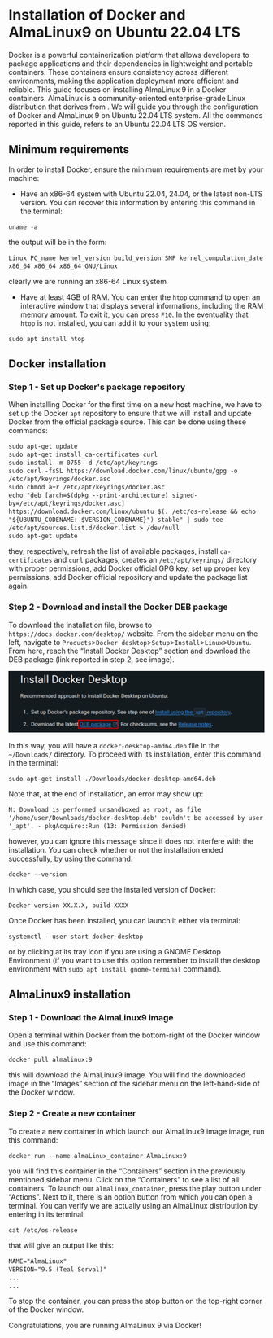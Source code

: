# Installation of Docker and AlmaLinux9 on Ubuntu 22.04 LTS

Docker is a powerful containerization platform that allows developers to package applications and their dependencies in lightweight and portable containers. These containers ensure consistency across different environments, making the application deployment more efficient and reliable. This guide focuses on installing AlmaLinux 9 in a Docker containers. AlmaLinux is a community-oriented enterprise-grade Linux distribution that derives from . We will guide you through the configuration of Docker and AlmaLinux 9 on Ubuntu 22.04 LTS system. All the commands reported in this guide, refers to an Ubuntu 22.04 LTS OS version.

## Minimum requirements

In order to install Docker, ensure the minimum requirements are met by your machine:
- Have an x86-64 system with Ubuntu 22.04, 24.04, or the latest non-LTS version. You can recover this information by entering this command in the terminal:
```
uname -a
```
the output will be in the form:
```
Linux PC_name kernel_version build_version SMP kernel_compulation_date x86_64 x86_64 x86_64 GNU/Linux
```
clearly we are running an x86-64 Linux system
- Have at least 4GB of RAM. You can enter the `htop` command to open an interactive window that displays several informations, including the RAM memory amount. To exit it, you can press `F10`. In the eventuality that `htop` is not installed, you can add it to your system using:
```
sudo apt install htop
```

## Docker installation

### Step 1 - Set up Docker's package repository 

When installing Docker for the first time on a new host machine, we have to set up the Docker `apt` repository to ensure that we will install and update Docker from the official package source. This can be done using these commands:
```
sudo apt-get update
sudo apt-get install ca-certificates curl
sudo install -m 0755 -d /etc/apt/keyrings
sudo curl -fsSL https://download.docker.com/linux/ubuntu/gpg -o /etc/apt/keyrings/docker.asc
sudo chmod a+r /etc/apt/keyrings/docker.asc
echo "deb [arch=$(dpkg --print-architecture) signed-by=/etc/apt/keyrings/docker.asc] https://download.docker.com/linux/ubuntu $(. /etc/os-release && echo "${UBUNTU_CODENAME:-$VERSION_CODENAME}") stable" | sudo tee /etc/apt/sources.list.d/docker.list > /dev/null
sudo apt-get update
```
they, respectively, refresh the list of available packages, install `ca-certificates` and `curl` packages, creates an `/etc/apt/keyrings/` directory with proper permissions, add Docker official GPG key, set up proper key permissions, add Docker official repository and update the package list again.

### Step 2 - Download and install the Docker DEB package

To download the installation file, browse to `https://docs.docker.com/desktop/` website. From the sidebar menu on the left, navigate to `Products`>`Docker desktop`>`Setup`>`Install`>`Linux`>`Ubuntu`. From here, reach the “Install Docker Desktop” section and download the DEB package (link reported in step 2, see image). 

![ezcv logo](https://github.com/Riccardo-Biasissi/Scientific_Computing/blob/main/task01/images/download_deb.png)

In this way, you will have a `docker-desktop-amd64.deb` file in the `~/Downloads/` directory. To proceed with its installation, enter this command in the terminal:
```
sudo apt-get install ./Downloads/docker-desktop-amd64.deb
```

Note that, at the end of installation, an error may show up:
```
N: Download is performed unsandboxed as root, as file '/home/user/Downloads/docker-desktop.deb' couldn't be accessed by user '_apt'. - pkgAcquire::Run (13: Permission denied)
```
however, you can ignore this message since it does not interfere with the installation. You can check whether or not the installation ended successfully, by using the command:
```
docker --version
```
in which case, you should see the installed version of Docker:
```
Docker version XX.X.X, build XXXX
```

Once Docker has been installed, you can launch it either via terminal:
```
systemctl --user start docker-desktop
```
or by clicking at its tray icon if you are using a GNOME Desktop Environment (if you want to use this option remember to install the desktop environment with `sudo apt install gnome-terminal` command). 

## AlmaLinux9 installation

### Step 1 - Download the AlmaLinux9 image

Open a terminal within Docker from the bottom-right of the Docker window and use this command:
```
docker pull almalinux:9
```
this will download the AlmaLinux9 image. You will find the downloaded image in the “Images” section of the sidebar menu on the left-hand-side of the Docker window. 

### Step 2 - Create a new container

To create a new container in which launch our AlmaLinux9 image image, run this command:
```
docker run --name almaLinux_container AlmaLinux:9
```
you will find this container in the “Containers” section in the previously mentioned sidebar menu. Click on the “Containers” to see a list of all containers. To launch our `almalinux_container`, press the play button under “Actions”. Next to it, there is an option button from which you can open a terminal. You can verify we are actually using an AlmaLinux distribution by entering in its terminal:
```
cat /etc/os-release
```
that will give an output like this:
```
NAME="AlmaLinux"
VERSION="9.5 (Teal Serval)"
...
...
```

To stop the container, you can press the stop button on the top-right corner of the Docker window. 

Congratulations, you are running AlmaLinux 9 via Docker!
